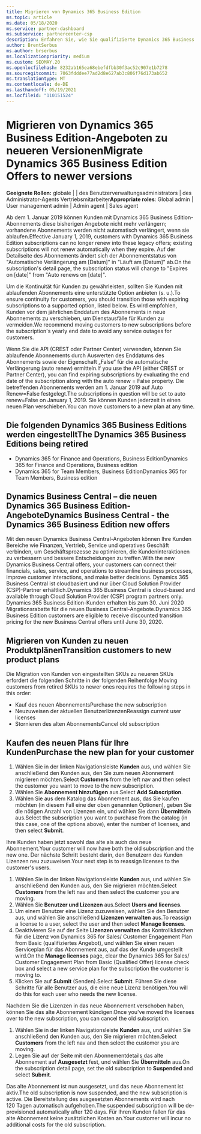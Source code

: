 ```yaml
---
title: Migrieren von Dynamics 365 Business Edition
ms.topic: article
ms.date: 05/18/2020
ms.service: partner-dashboard
ms.subservice: partnercenter-csp
description: Erfahren Sie, wie Sie qualifizierte Dynamics 365 Business Edition-Angebote zu neueren Versionen migrieren, bevor sie ablaufen.
author: BrentSerbus
ms.author: brserbus
ms.localizationpriority: medium
ms.custom: SEOMAY.20
ms.openlocfilehash: 8232ab165ea68ebefdfbb30f3ac52c907e1b7278
ms.sourcegitcommit: 7063fdddee77ad2d8e627ab3c806f76d173ab652
ms.translationtype: MT
ms.contentlocale: de-DE
ms.lasthandoff: 05/19/2021
ms.locfileid: "110151524"
---
```

# <a name="migrate-dynamics-365-business-edition-offers-to-newer-versions"></a><span data-ttu-id="132d4-103">Migrieren von Dynamics 365 Business Edition-Angeboten zu neueren Versionen</span><span class="sxs-lookup"><span data-stu-id="132d4-103">Migrate Dynamics 365 Business Edition Offers to newer versions</span></span>

<span data-ttu-id="132d4-104">**Geeignete Rollen:** globale | | des Benutzerverwaltungsadministrators | des Administrator-Agents Vertriebsmitarbeiter</span><span class="sxs-lookup"><span data-stu-id="132d4-104">**Appropriate roles**: Global admin | User management admin | Admin agent | Sales agent</span></span>

<span data-ttu-id="132d4-105">Ab dem 1. Januar 2019 können Kunden mit Dynamics 365 Business Edition-Abonnements diese bisherigen Angebote nicht mehr verlängern; vorhandene Abonnements werden nicht automatisch verlängert, wenn sie ablaufen.</span><span class="sxs-lookup"><span data-stu-id="132d4-105">Effective January 1, 2019, customers with Dynamics 365 Business Edition subscriptions can no longer renew into these legacy offers; existing subscriptions will not renew automatically when they expire.</span></span> <span data-ttu-id="132d4-106">Auf der Detailseite des Abonnements ändert sich der Abonnementstatus von "Automatische Verlängerung am [Datum]" in "Läuft am [Datum]" ab.</span><span class="sxs-lookup"><span data-stu-id="132d4-106">On the subscription's detail page, the subscription status will change to "Expires on [date]" from "Auto renews on [date]".</span></span>

<span data-ttu-id="132d4-107">Um die Kontinuität für Kunden zu gewährleisten, sollten Sie Kunden mit ablaufenden Abonnements eine unterstützte Option anbieten (s. u.).</span><span class="sxs-lookup"><span data-stu-id="132d4-107">To ensure continuity for customers, you should transition those with expiring subscriptions to a supported option, listed below.</span></span> <span data-ttu-id="132d4-108">Es wird empfohlen, Kunden vor dem jährlichen Enddatum des Abonnements in neue Abonnements zu verschieben, um Dienstausfälle für Kunden zu vermeiden.</span><span class="sxs-lookup"><span data-stu-id="132d4-108">We recommend moving customers to new subscriptions before the subscription's yearly end date to avoid any service outages for customers.</span></span>

<span data-ttu-id="132d4-109">Wenn Sie die API (CREST oder Partner Center) verwenden, können Sie ablaufende Abonnements durch Auswerten des Enddatums des Abonnements sowie der Eigenschaft „False“ für die automatische Verlängerung (auto renew) ermitteln.</span><span class="sxs-lookup"><span data-stu-id="132d4-109">If you use the API (either CREST or Partner Center), you can find expiring subscriptions by evaluating the end date of the subscription along with the auto renew = False property.</span></span> <span data-ttu-id="132d4-110">Die betreffenden Abonnements werden am 1. Januar 2019 auf Auto Renew=False festgelegt.</span><span class="sxs-lookup"><span data-stu-id="132d4-110">The subscriptions in question will be set to auto renew=False on January 1, 2019.</span></span> <span data-ttu-id="132d4-111">Sie können Kunden jederzeit in einen neuen Plan verschieben.</span><span class="sxs-lookup"><span data-stu-id="132d4-111">You can move customers to a new plan at any time.</span></span> 

## <a name="the-dynamics-365-business-editions-being-retired"></a><span data-ttu-id="132d4-112">Die folgenden Dynamics 365 Business Editions werden eingestellt</span><span class="sxs-lookup"><span data-stu-id="132d4-112">The Dynamics 365 Business Editions being retired</span></span>

- <span data-ttu-id="132d4-113">Dynamics 365 for Finance and Operations, Business Edition</span><span class="sxs-lookup"><span data-stu-id="132d4-113">Dynamics 365 for Finance and Operations, Business edition</span></span>
- <span data-ttu-id="132d4-114">Dynamics 365 for Team Members, Business Edition</span><span class="sxs-lookup"><span data-stu-id="132d4-114">Dynamics 365 for Team Members, Business edition</span></span>

## <a name="dynamics-business-central---the-dynamics-365-business-edition-new-offers"></a><span data-ttu-id="132d4-115">Dynamics Business Central – die neuen Dynamics 365 Business Edition-Angebote</span><span class="sxs-lookup"><span data-stu-id="132d4-115">Dynamics Business Central - the Dynamics 365 Business Edition new offers</span></span>

<span data-ttu-id="132d4-116">Mit den neuen Dynamics Business Central-Angeboten können Ihre Kunden Bereiche wie Finanzen, Vertrieb, Service und operatives Geschäft verbinden, um Geschäftsprozesse zu optimieren, die Kundeninteraktionen zu verbessern und bessere Entscheidungen zu treffen.</span><span class="sxs-lookup"><span data-stu-id="132d4-116">With the new Dynamics Business Central offers, your customers can connect their financials, sales, service, and operations to streamline business processes, improve customer interactions, and make better decisions.</span></span> <span data-ttu-id="132d4-117">Dynamics 365 Business Central ist cloudbasiert und nur über Cloud Solution Provider (CSP)-Partner erhältlich.</span><span class="sxs-lookup"><span data-stu-id="132d4-117">Dynamics 365 Business Central is cloud-based and available through Cloud Solution Provider (CSP) program partners only.</span></span>
<span data-ttu-id="132d4-118">Dynamics 365 Business Edition-Kunden erhalten bis zum 30. Juni 2020 Migrationsrabatte für die neuen Business Central-Angebote.</span><span class="sxs-lookup"><span data-stu-id="132d4-118">Dynamics 365 Business Edition customers are eligible to receive discounted transition pricing for the new Business Central offers until June 30, 2020.</span></span>

## <a name="transition-customers-to-new-product-plans"></a><span data-ttu-id="132d4-119">Migrieren von Kunden zu neuen Produktplänen</span><span class="sxs-lookup"><span data-stu-id="132d4-119">Transition customers to new product plans</span></span>

 <span data-ttu-id="132d4-120">Die Migration von Kunden von eingestellten SKUs zu neueren SKUs erfordert die folgenden Schritte in der folgenden Reihenfolge:</span><span class="sxs-lookup"><span data-stu-id="132d4-120">Moving customers from retired SKUs to newer ones requires the following steps in this order:</span></span>

- <span data-ttu-id="132d4-121">Kauf des neuen Abonnements</span><span class="sxs-lookup"><span data-stu-id="132d4-121">Purchase the new subscription</span></span>
- <span data-ttu-id="132d4-122">Neuzuweisen der aktuellen Benutzerlizenzen</span><span class="sxs-lookup"><span data-stu-id="132d4-122">Reassign current user licenses</span></span>
- <span data-ttu-id="132d4-123">Stornieren des alten Abonnements</span><span class="sxs-lookup"><span data-stu-id="132d4-123">Cancel old subscription</span></span>

## <a name="purchase-the-new-plan-for-your-customer"></a><span data-ttu-id="132d4-124">Kaufen des neuen Plans für Ihre Kunden</span><span class="sxs-lookup"><span data-stu-id="132d4-124">Purchase the new plan for your customer</span></span>

1. <span data-ttu-id="132d4-125">Wählen Sie in der linken Navigationsleiste **Kunden** aus, und wählen Sie anschließend den Kunden aus, den Sie zum neuen Abonnement migrieren möchten.</span><span class="sxs-lookup"><span data-stu-id="132d4-125">Select **Customers** from the left nav and then select the customer you want to move to the new subscription.</span></span>
2. <span data-ttu-id="132d4-126">Wählen Sie **Abonnement hinzufügen** aus.</span><span class="sxs-lookup"><span data-stu-id="132d4-126">Select **Add Subscription**.</span></span>
3. <span data-ttu-id="132d4-127">Wählen Sie aus dem Katalog das Abonnement aus, das Sie kaufen möchten (in diesem Fall eine der oben genannten Optionen), geben Sie die nötigen Anzahl von Lizenzen ein, und wählen Sie dann **Übermitteln** aus.</span><span class="sxs-lookup"><span data-stu-id="132d4-127">Select the subscription you want to purchase from the catalog (in this case, one of the options above), enter the number of licenses, and then select **Submit**.</span></span> 

<span data-ttu-id="132d4-128">Ihre Kunden haben jetzt sowohl das alte als auch das neue Abonnement.</span><span class="sxs-lookup"><span data-stu-id="132d4-128">Your customer will now have both the old subscription and the new one.</span></span> <span data-ttu-id="132d4-129">Der nächste Schritt besteht darin, den Benutzern des Kunden Lizenzen neu zuzuweisen.</span><span class="sxs-lookup"><span data-stu-id="132d4-129">Your next step is to reassign licenses to the customer's users.</span></span>

1. <span data-ttu-id="132d4-130">Wählen Sie in der linken Navigationsleiste **Kunden** aus, und wählen Sie anschließend den Kunden aus, den Sie migrieren möchten.</span><span class="sxs-lookup"><span data-stu-id="132d4-130">Select **Customers** from the left nav and then select the customer you are moving.</span></span>
2. <span data-ttu-id="132d4-131">Wählen Sie **Benutzer und Lizenzen** aus.</span><span class="sxs-lookup"><span data-stu-id="132d4-131">Select **Users and licenses**.</span></span>
3. <span data-ttu-id="132d4-132">Um einem Benutzer eine Lizenz zuzuweisen, wählen Sie den Benutzer aus, und wählen Sie anschließend **Lizenzen verwalten** aus.</span><span class="sxs-lookup"><span data-stu-id="132d4-132">To reassign a license to a user, select the user and then select **Manage licenses**.</span></span> 
4. <span data-ttu-id="132d4-133">Deaktivieren Sie auf der Seite **Lizenzen verwalten** das Kontrollkästchen für die Lizenz von Dynamics 365 for Sales/ Customer Engagement Plan from Basic (qualifiziertes Angebot), und wählen Sie einen neuen Serviceplan für das Abonnement aus, auf das der Kunde umgestellt wird.</span><span class="sxs-lookup"><span data-stu-id="132d4-133">On the **Manage licenses** page, clear the Dynamics 365 for Sales/ Customer Engagement Plan from Basic (Qualified Offer) license check box and select a new service plan for the subscription the customer is moving to.</span></span> 
5. <span data-ttu-id="132d4-134">Klicken Sie auf **Submit** (Senden).</span><span class="sxs-lookup"><span data-stu-id="132d4-134">Select **Submit**.</span></span> <span data-ttu-id="132d4-135">Führen Sie diese Schritte für alle Benutzer aus, die eine neue Lizenz benötigen.</span><span class="sxs-lookup"><span data-stu-id="132d4-135">You will do this for each user who needs the new license.</span></span> 

<span data-ttu-id="132d4-136">Nachdem Sie die Lizenzen in das neue Abonnement verschoben haben, können Sie das alte Abonnement kündigen.</span><span class="sxs-lookup"><span data-stu-id="132d4-136">Once you've moved the licenses over to the new subscription, you can cancel the old subscription.</span></span> 

1. <span data-ttu-id="132d4-137">Wählen Sie in der linken Navigationsleiste **Kunden** aus, und wählen Sie anschließend den Kunden aus, den Sie migrieren möchten.</span><span class="sxs-lookup"><span data-stu-id="132d4-137">Select **Customers** from the left nav and then select the customer you are moving.</span></span>
2. <span data-ttu-id="132d4-138">Legen Sie auf der Seite mit den Abonnementdetails das alte Abonnement auf **Ausgesetzt** fest, und wählen Sie **Übermitteln** aus.</span><span class="sxs-lookup"><span data-stu-id="132d4-138">On the subscription detail page, set the old subscription to **Suspended** and select **Submit**.</span></span>

<span data-ttu-id="132d4-139">Das alte Abonnement ist nun ausgesetzt, und das neue Abonnement ist aktiv.</span><span class="sxs-lookup"><span data-stu-id="132d4-139">The old subscription is now suspended, and the new subscription is active.</span></span> <span data-ttu-id="132d4-140">Die Bereitstellung des ausgesetzten Abonnements wird nach 120 Tagen automatisch aufgehoben.</span><span class="sxs-lookup"><span data-stu-id="132d4-140">The suspended subscription will be de-provisioned automatically after 120 days.</span></span> <span data-ttu-id="132d4-141">Für Ihren Kunden fallen für das alte Abonnement keine zusätzlichen Kosten an.</span><span class="sxs-lookup"><span data-stu-id="132d4-141">Your customer will incur no additional costs for the old subscription.</span></span>
